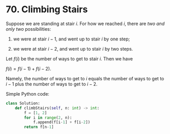 # 70. Climbing Stairs

Suppose we are standing at stair $i$. For how we reached $i$, there are *two and only two* possibilities:

1. we were at stair $i-1$, and went up to stair $i$ by one step;

2. we were at stair $i-2$, and went up to stair $i$ by two steps.

Let $f(i)$ be the number of ways to get to stair $i$. Then we have

$f(i) = f(i-1) + f(i-2)$.

Namely, the number of ways to get to $i$ equals the number of ways to get to $i-1$ plus the number of ways to get to $i-2$.

Simple Python code:

```python
class Solution:
    def climbStairs(self, n: int) -> int:
        f = [1, 2]
        for i in range(2, n):
            f.append(f[i-1] + f[i-2])
        return f[n-1]
```
